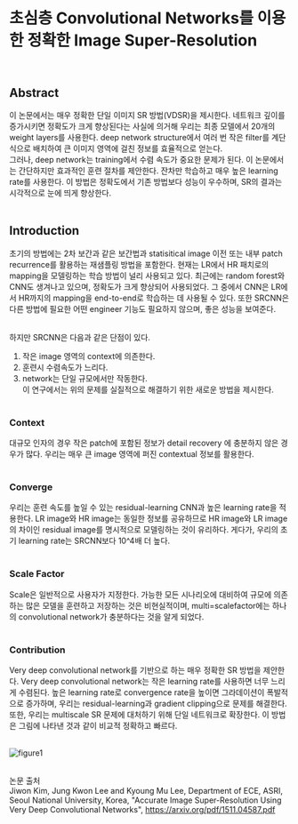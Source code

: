 # 초심층 Convolutional Networks를 이용한 정확한 Image Super-Resolution <br><br>

## Abstract <br>
이 논문에서는 매우 정확한 단일 이미지 SR 방법(VDSR)을 제시한다. 네트워크 깊이를 증가시키면 정확도가 크게 향상된다는 사실에 의거해 우리는 최종 모델에서 20개의 weight layers를 사용한다.
deep network structure에서 여러 번 작은 filter를 계단식으로 배치하여 큰 이미지 영역에 걸친 정보를 효율적으로 얻는다. <br>
그러나, deep network는 training에서 수렴 속도가 중요한 문제가 된다. 이 논문에서는 간단하지만 효과적인 훈련 절차를 제안한다. 잔차만 학습하고 매우 높은 learning rate를 사용한다. 
이 방법은 정확도에서 기존 방법보다 성능이 우수하며, SR의 결과는 시각적으로 눈에 띄게 향상한다. <br><br>

## Introduction <br>
초기의 방법에는 2차 보간과 같은 보간법과 statisitical image 이전 또는 내부 patch recurrence를 활용하는 재샘플링 방법을 포함한다. 현재는 LR에서 HR 패치로의 mapping을 모델링하는 학습 방법이 널리 사용되고 있다. 최근에는 random forest와 CNN도 생겨나고 있으며, 정확도가 크게 향상되어 사용되었다. 그 중에서 CNN은 LR에서 HR까지의 mapping을 end-to-end로 학습하는 데 사용될 수 있다. 또한 SRCNN은 다른 방법에 필요한 어떤 engineer 기능도 필요하지 않으며, 좋은 성능을 보여준다. <br><br>

하지만 SRCNN은 다음과 같은 단점이 있다. <br>
1. 작은 image 영역의 context에 의존한다. <br>
2. 훈련시 수렴속도가 느리다. <br>
3. network는 단일 규모에서만 작동한다. <br>
이 연구에서는 위의 문제를 실질적으로 해결하기 위한 새로운 방법을 제시한다. <br><br>

### Context
대규모 인자의 경우 작은 patch에 포함된 정보가 detail recovery 에 충분하지 않은 경우가 많다. 우리는 매우 큰 image 영역에 퍼진 contextual 정보를 활용한다. <br><br>

### Converge
우리는 훈련 속도를 높일 수 있는 residual-learning CNN과 높은 learning rate을 적용한다. LR image와 HR image는 동일한 정보를 공유하므로 HR image와 LR image의 차이인 residual image를 명시적으로 모델링하는 것이 유리하다. 게다가, 우리의 초기 learning rate는 SRCNN보다 10^4배 더 높다. <br><br>

### Scale Factor
Scale은 일반적으로 사용자가 지정한다. 가능한 모든 시나리오에 대비하여 규모에 의존하는 많은 모델을 훈련하고 저장하는 것은 비현실적이며, multi=scalefactor에는 하나의 convolutional network가 충분하다는 것을 알게 되었다. <br><br>

### Contribution
Very deep convolutional network를 기반으로 하는 매우 정확한 SR 방법을 제안한다. Very deep convolutional network는 작은 learning rate를 사용하면 너무 느리게 수렴된다. 높은 learning rate로 convergence rate을 높이면 그라데이션이 폭발적으로 증가하며, 우리는 residual-learning과 gradient clipping으로 문제를 해결한다. 또한, 우리는 multiscale SR 문제에 대처하기 위해 단일 네트워크로 확장한다. 
이 방법은 그림에 나타낸 것과 같이 비교적 정확하고 빠르다. <br><br>

![figure1](https://user-images.githubusercontent.com/57740560/93744042-18059100-fc2c-11ea-96b7-8c28b82477fc.png) <br><br>

논문 출처 <br>
Jiwon Kim, Jung Kwon Lee and Kyoung Mu Lee, Department of ECE, ASRI, Seoul National University, Korea, "Accurate Image Super-Resolution Using Very Deep Convolutional Networks", https://arxiv.org/pdf/1511.04587.pdf
